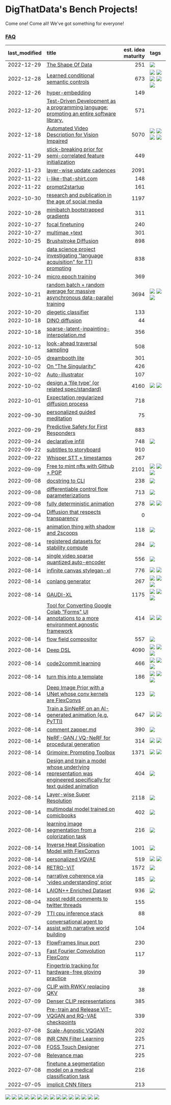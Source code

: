 # DigThatData's Bench Projects!

Come one! Come all! We've got something for everyone!

### [FAQ](https://github.com/dmarx/bench-warmers/blob/main/FAQ.md)

|last_modified|title|est. idea maturity|tags
|:---|:---|---:|:---|
|2022-12-29|[The Shape Of Data](the_shape_of_data.md)|251|![](https://img.shields.io/badge/tag-publication-48e52e)|
|2022-12-28|[Learned conditional semantic controls](learned-conditional-semantic-controls.md)|673|![](https://img.shields.io/badge/tag-animation-c5d714) ![](https://img.shields.io/badge/tag-colab-7ca620) ![](https://img.shields.io/badge/tag-experimental-473080) ![](https://img.shields.io/badge/tag-prompting-84f8cf) ![](https://img.shields.io/badge/tag-tooling-e2851f)|
|2022-12-26|[hyper-embedding](hyperembedding.md)|149||
|2022-12-20|[Test-Driven Development as a programming language: prompting an entire software library.](tdd_is_2_op.md)|571||
|2022-12-18|[Automated Video Description for Vision Impaired](automated-video-description.md)|5070|![](https://img.shields.io/badge/tag-accessibility-9bf4b7) ![](https://img.shields.io/badge/tag-dataset-a168f4) ![](https://img.shields.io/badge/tag-foundation-72fcc) ![](https://img.shields.io/badge/tag-publicgood-6f4790)|
|2022-11-29|[stick-breaking prior for semi-correlated feature initialization](stickbreaking-init.md)|449||
|2022-11-23|[layer-wise update cadences](layer-wise-update-cadences.md)|2091||
|2022-11-22|[i-like-that-shirt.com](ilikethatshirt.com.md)|148||
|2022-11-22|[prompt2startup](prompt2startup.md)|161||
|2022-10-30|[research and publication in the age of social media](research-and-social.md)|1197||
|2022-10-28|[minibatch bootstrapped gradients](minibatch-bootstrapped-gradients.md)|311||
|2022-10-27|[focal finetuning](focal_finetuning.md)|240||
|2022-10-27|[multimae +text](multimae_w_text.md)|301||
|2022-10-25|[Brushstroke Diffusion](brushstroke-diffusion.md)|898||
|2022-10-24|[data science project investigating "language acquisition" for TTI prompting](tti_language_aqcuisition.md)|838||
|2022-10-24|[micro epoch training](micro-epoch.md)|369||
|2022-10-21|[random batch + random average for massive asynchronous data-parallel training](async-evolutionary-ddp.md)|3694|![](https://img.shields.io/badge/tag-experimental-473080) ![](https://img.shields.io/badge/tag-foundation-72fcc) ![](https://img.shields.io/badge/tag-tooling-e2851f)|
|2022-10-20|[diegetic classifier](diegetic-classifier.md)|133||
|2022-10-18|[DINO diffusion](DINO-diffusion.md)|44||
|2022-10-18|[sparse-latent-inpainting-interpolation.md](sparse-latent-inpainting-interpolation.md)|356||
|2022-10-12|[look-ahead traversal sampling](look-ahead-traversal-sampling.md)|508||
|2022-10-05|[dreambooth lite](dreambooth-lite.md)|301||
|2022-10-02|[On "The Singularity"](alternative-perspective-on-the-singularity.md)|426||
|2022-10-02|[Auto-illustrator](auto-illustrator.md)|107||
|2022-10-02|[design a 'file type' (or related spec/standard)](filetype-for-ai-art-and-animation.md)|4160|![](https://img.shields.io/badge/tag-animation-c5d714) ![](https://img.shields.io/badge/tag-tooling-e2851f)|
|2022-10-01|[Expectation regularized diffusion process](expectation-regularized-diffusion.md)|718||
|2022-09-30|[personalized guided meditation](personalized-guided-meditation.md)|75||
|2022-09-29|[Predictive Safety for First Responders](safety-officer.md)|883||
|2022-09-24|[declarative infill](declarative-infill.md)|748|![](https://img.shields.io/badge/tag-experimental-473080)|
|2022-09-22|[subtitles to storyboard](subtitles-to-storyboard.md)|910||
|2022-09-22|[Whisper STT + timestamps](whisper-stt-plus-timestamps.md)|267||
|2022-09-09|[Free to mint nfts with Github + PGP](free-to-mint-nfts_git_plus_pgp.md)|2101|![](https://img.shields.io/badge/tag-publicgood-6f4790) ![](https://img.shields.io/badge/tag-tooling-e2851f) ![](https://img.shields.io/badge/tag-wip-33b5de)|
|2022-09-08|[docstring to CLI](docstring-to-cli.md)|238|![](https://img.shields.io/badge/tag-tooling-e2851f)|
|2022-09-08|[differentiable control flow parameterizations](differentiable-control-flow-parameterizations.md)|713|![](https://img.shields.io/badge/tag-experimental-473080)|
|2022-09-08|[fully deterministic animation](fully-deterministic-animation.md)|278|![](https://img.shields.io/badge/tag-animation-c5d714) ![](https://img.shields.io/badge/tag-experimental-473080)|
|2022-09-04|[Diffusion that respects transparency](diffusion-that-respects-transparency.md)|0||
|2022-08-15|[animation thing with shadow and 2scoops](shadow-and2scoops-animation-thing.md)|118|![](https://img.shields.io/badge/tag-animation-c5d714)|
|2022-08-14|[registered datasets for stability compute](registered-datasets-for-sstability-compute.md)|284|![](https://img.shields.io/badge/tag-stability-61717a)|
|2022-08-14|[single video sparse quantized auto-encoder](single_video_sparse_quantized_auto-encoder.md)|556|![](https://img.shields.io/badge/tag-animation-c5d714)|
|2022-08-14|[infinite canvas stylegan-xl](infinite-canvas-stylegan-xl.md)|776|![](https://img.shields.io/badge/tag-animation-c5d714) ![](https://img.shields.io/badge/tag-experimental-473080)|
|2022-08-14|[conlang generator](conlang_lm.md)|267|![](https://img.shields.io/badge/tag-carp-0fcaa) ![](https://img.shields.io/badge/tag-dataset-a168f4) ![](https://img.shields.io/badge/tag-experimental-473080)|
|2022-08-14|[GAUDI-XL](gaudi-xl.md)|1175|![](https://img.shields.io/badge/tag-animation-c5d714) ![](https://img.shields.io/badge/tag-experimental-473080) ![](https://img.shields.io/badge/tag-foundation-72fcc)|
|2022-08-14|[Tool for Converting Google Colab "Forms" UI annotations to a more environment agnostic framework](colab-ui-converter.md)|414|![](https://img.shields.io/badge/tag-colab-7ca620) ![](https://img.shields.io/badge/tag-tooling-e2851f)|
|2022-08-14|[flow field compositor](flow-field-compositor.md)|557|![](https://img.shields.io/badge/tag-tooling-e2851f)|
|2022-08-14|[Deep DSL](multistage-unsupervised-deep-DSL-learning-from-prompts-data.md)|4090|![](https://img.shields.io/badge/tag-experimental-473080) ![](https://img.shields.io/badge/tag-prompting-84f8cf) ![](https://img.shields.io/badge/tag-tooling-e2851f)|
|2022-08-14|[code2commit learning](code2commit-learning.md)|466|![](https://img.shields.io/badge/tag-carp-0fcaa) ![](https://img.shields.io/badge/tag-experimental-473080) ![](https://img.shields.io/badge/tag-foundation-72fcc)|
|2022-08-14|[turn this into a template](benchwarmers-template.md)|186|![](https://img.shields.io/badge/tag-meta-25a9f1) ![](https://img.shields.io/badge/tag-tooling-e2851f) ![](https://img.shields.io/badge/tag-wip-33b5de)|
|2022-08-14|[Deep Image Prior with a UNet whose conv kernels are FlexConvs](FlexConv_DIP.md)|123|![](https://img.shields.io/badge/tag-experimental-473080)|
|2022-08-14|[Train a SinNeRF on an AI-generated animation (e.g. PyTTI)](train_a_SinNeRF_on_a_pytti_animation.md)|647|![](https://img.shields.io/badge/tag-animation-c5d714) ![](https://img.shields.io/badge/tag-nerf-4b9e32)|
|2022-08-14|[comment zapper.md](comment-zapper.md)|390|![](https://img.shields.io/badge/tag-tooling-e2851f)|
|2022-08-14|[NeRF-GAN / VQ-NeRF for procedural generation](nerf-gan.md)|314|![](https://img.shields.io/badge/tag-animation-c5d714) ![](https://img.shields.io/badge/tag-nerf-4b9e32)|
|2022-08-14|[Grimoire: Prompting Toolbox](grimoire.md)|1371|![](https://img.shields.io/badge/tag-prompting-84f8cf) ![](https://img.shields.io/badge/tag-tooling-e2851f)|
|2022-08-14|[Design and train a model whose underlying representation was engineered specifically for text guided animation](image-model-designed-for-clip-guided-animation.md)|404|![](https://img.shields.io/badge/tag-animation-c5d714)|
|2022-08-14|[Layer-wise Super Resolution](layerwise-and-objectwise-inpainting-and-super-resolution.md)|2118|![](https://img.shields.io/badge/tag-experimental-473080)|
|2022-08-14|[multimodal model trained on comicbooks](multimodal-model-trained-on-comicbooks.md)|402|![](https://img.shields.io/badge/tag-foundation-72fcc)|
|2022-08-14|[learning image segmentation from a colorization task](learning_image_segmentation_from_a_colorization_task.md)|216|![](https://img.shields.io/badge/tag-experimental-473080)|
|2022-08-14|[Inverse Heat Dissipation Model with FlexConvs](IHDM_with_FlexConvs.md)|1001|![](https://img.shields.io/badge/tag-experimental-473080)|
|2022-08-14|[personalized VQVAE](personalized-vqvae.md)|519|![](https://img.shields.io/badge/tag-experimental-473080) ![](https://img.shields.io/badge/tag-tooling-e2851f)|
|2022-08-14|[RETRO-ViT](RETRO-ViT.md)|1572|![](https://img.shields.io/badge/tag-experimental-473080)|
|2022-08-14|[narrative coherence via 'video understanding' prior](narrative_coherence_via_video_understanding_prior.md)|185|![](https://img.shields.io/badge/tag-animation-c5d714)|
|2022-08-14|[LAION++ Enriched Dataset](laion-plus-plus.md)|936|![](https://img.shields.io/badge/tag-dataset-a168f4)|
|2022-08-04|[xpost reddit comments to twitter threads](reddit2twitter.md)|155||
|2022-07-29|[TTI cpu inference stack](TTI-cpu-inference-stack.md)|88||
|2022-07-14|[conversational agent to assist with narrative world building](world-building-agent.md)|104||
|2022-07-13|[FlowFrames linux port](flowframes-linux-port.md)|230||
|2022-07-13|[Fast Fourier Convolution FlexConv](FFC-Flexconv.md)|117||
|2022-07-11|[Fingertrip tracking for hardware-free gloving practice](fingertrip_tracking_for_hardware_free_gloveing_practice.md)|39||
|2022-07-09|[CLIP with RWKV replacing QKV](RWKV-CLIP.md)|38||
|2022-07-09|[Denser CLIP representations](denser-CLIP.md)|385||
|2022-07-09|[Pre-train and Release ViT-VQGAN and RQ-VAE checkpoints](pretrained_vit-vqgan_checkpoints.md)|339||
|2022-07-08|[Scale-Agnostic VQGAN](scale-agnostic_VQGAN.md)|202||
|2022-07-08|[INR CNN Filter Learning](INR_CNN_filter_learning.md)|225||
|2022-07-08|[FOSS Touch Designer](FOSS_touch_designer.md)|271||
|2022-07-08|[Relevance map](Relevance_map.md)|225||
|2022-07-08|[finetune a segmentation model on a medical classification task](finetune_a_segmentation_model_on_a_medical_classification_task.md)|216||
|2022-07-05|[implicit CNN filters](implicit-cnn-filters.md)|213||

![](https://img.shields.io/badge/tag-animation-c5d714) ![](https://img.shields.io/badge/tag-prompting-84f8cf) ![](https://img.shields.io/badge/tag-accessibility-9bf4b7) ![](https://img.shields.io/badge/tag-publicgood-6f4790) ![](https://img.shields.io/badge/tag-experimental-473080) ![](https://img.shields.io/badge/tag-nerf-4b9e32) ![](https://img.shields.io/badge/tag-meta-25a9f1) ![](https://img.shields.io/badge/tag-wip-33b5de) ![](https://img.shields.io/badge/tag-dataset-a168f4) ![](https://img.shields.io/badge/tag-tooling-e2851f) ![](https://img.shields.io/badge/tag-foundation-72fcc) ![](https://img.shields.io/badge/tag-carp-0fcaa) ![](https://img.shields.io/badge/tag-colab-7ca620) ![](https://img.shields.io/badge/tag-stability-61717a) ![](https://img.shields.io/badge/tag-publication-48e52e)
